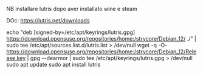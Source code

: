 NB
installare lutris dopo aver installato wine e steam

DOc:
https://lutris.net/downloads


echo "deb [signed-by=/etc/apt/keyrings/lutris.gpg] https://download.opensuse.org/repositories/home:/strycore/Debian_12/ ./" | sudo tee /etc/apt/sources.list.d/lutris.list > /dev/null
wget -q -O- https://download.opensuse.org/repositories/home:/strycore/Debian_12/Release.key | gpg --dearmor | sudo tee /etc/apt/keyrings/lutris.gpg > /dev/null
sudo apt update
sudo apt install lutris